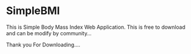 # SimpleBMI

This is Simple Body Mass Index Web Application. 
This is free to download and can be modify by community...


Thank you For Downloading....
